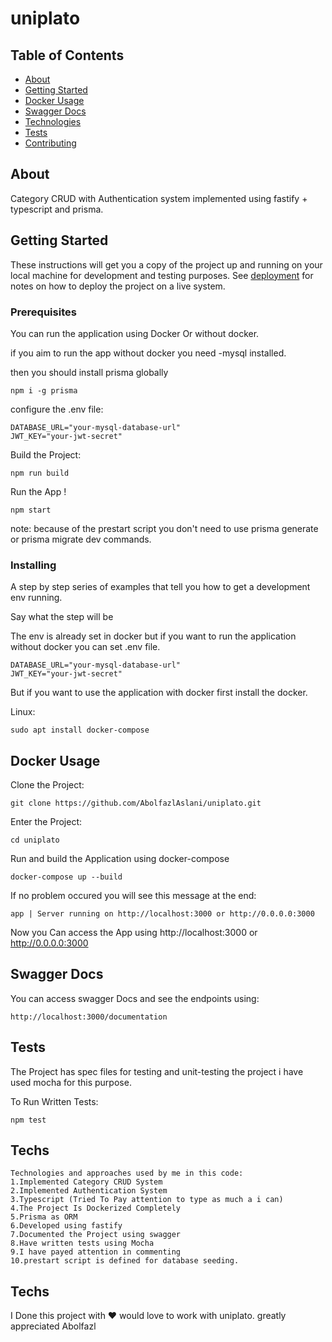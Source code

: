 # uniplato

## Table of Contents

- [About](#about)
- [Getting Started](#getting_started)
- [Docker Usage](#docker)
- [Swagger Docs](#documentation)
- [Technologies](#techs)
- [Tests](#tests)
- [Contributing](conti)

## About <a name = "about"></a>

Category CRUD with Authentication system implemented using fastify + typescript and prisma. 

## Getting Started <a name = "getting_started"></a>

These instructions will get you a copy of the project up and running on your local machine for development and testing purposes. See [deployment](#deployment) for notes on how to deploy the project on a live system.

### Prerequisites

You can run the application using Docker Or without docker.


if you aim to run the app without docker you need -mysql installed.

then you should install prisma globally

```
npm i -g prisma
```

configure the .env file:
```
DATABASE_URL="your-mysql-database-url"
JWT_KEY="your-jwt-secret"
```

Build the Project:
```
npm run build
```

Run the App !
```
npm start
```


note: because of the prestart script you don't need to use prisma generate or prisma migrate dev commands.

### Installing

A step by step series of examples that tell you how to get a development env running.

Say what the step will be

The env is already set in docker but if you want to run the application without docker you can set .env file.

```
DATABASE_URL="your-mysql-database-url"
JWT_KEY="your-jwt-secret"
```

But if you want to use the application with docker first install the docker.

Linux:
```
sudo apt install docker-compose
```


## Docker Usage <a name = "docker"></a>

Clone the Project:
```
git clone https://github.com/AbolfazlAslani/uniplato.git
```

Enter the Project:
```
cd uniplato
```

Run and build the Application using docker-compose
```
docker-compose up --build
```

If no problem occured you will see this message at the end:
```
app | Server running on http://localhost:3000 or http://0.0.0.0:3000
```

Now you Can access the App using http://localhost:3000 or http://0.0.0.0:3000

## Swagger Docs <a name = "documentation"></a>

You can access swagger Docs and see the endpoints using:
```
http://localhost:3000/documentation
```


## Tests <a name = "tests"></a>

The Project has spec files for testing and unit-testing the project
i have used mocha for this purpose.

To Run Written Tests:
```
npm test
```


## Techs <a name = "techs"></a>

```
Technologies and approaches used by me in this code:
1.Implemented Category CRUD System
2.Implemented Authentication System
3.Typescript (Tried To Pay attention to type as much a i can)
4.The Project Is Dockerized Completely
5.Prisma as ORM
6.Developed using fastify
7.Documented the Project using swagger
8.Have written tests using Mocha
9.I have payed attention in commenting
10.prestart script is defined for database seeding.
```

## Techs <a name = "conti"></a>
I Done this project with ❤️ would love to work with uniplato.
greatly appreciated Abolfazl